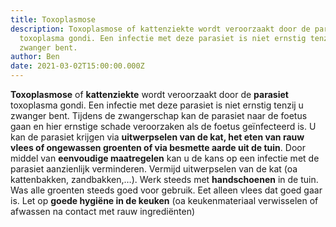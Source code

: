```yaml
---
title: Toxoplasmose
description: Toxoplasmose of kattenziekte wordt veroorzaakt door de parasiet
  toxoplasma gondi. Een infectie met deze parasiet is niet ernstig tenzij u
  zwanger bent.
author: Ben
date: 2021-03-02T15:00:00.000Z
---
```

**Toxoplasmose** of **kattenziekte** wordt veroorzaakt door de **parasiet** toxoplasma gondi. Een infectie met deze parasiet is niet ernstig tenzij u zwanger bent. Tijdens de zwangerschap kan de parasiet naar de foetus gaan en hier ernstige schade veroorzaken als de foetus geïnfecteerd is. U kan de parasiet krijgen via **uitwerpselen van de kat, het eten van rauw vlees of ongewassen groenten of via besmette aarde uit de tuin**. Door middel van **eenvoudige maatregelen** kan u de kans op een infectie met de parasiet aanzienlijk verminderen.  Vermijd uitwerpselen van de kat (oa kattenbakken, zandbakken,…). Werk steeds met **handschoenen** in de tuin. Was alle groenten steeds goed voor gebruik. Eet alleen vlees dat goed gaar is.  Let op **goede hygiëne in de keuken** (oa keukenmateriaal verwisselen of afwassen na contact met rauw ingrediënten)